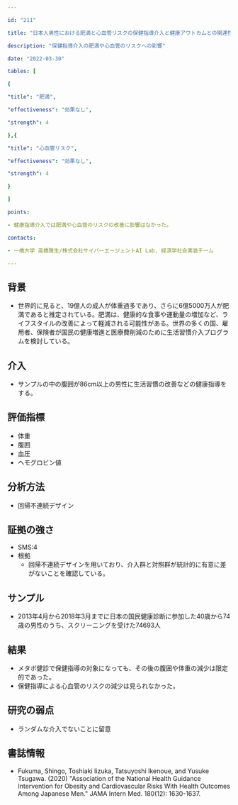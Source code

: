 ```yaml
---

id: "211"

title: "日本人男性における肥満と心血管リスクの保健指導介入と健康アウトカムとの関連性"

description: "保健指導介入の肥満や心血管のリスクへの影響"

date: "2022-03-30"

tables: [

{

"title": "肥満",

"effectiveness": "効果なし",

"strength": 4

},{

"title": "心血管リスク",

"effectiveness": "効果なし",

"strength": 4

}

]

points:

- 健康指導介入では肥満や心血管のリスクの改善に影響はなかった。

contacts:

- 一橋大学 高橋雅生/株式会社サイバーエージェントAI Lab, 経済学社会実装チーム

---
```


## 背景

- 世界的に見ると、19億人の成人が体重過多であり、さらに6億5000万人が肥満であると推定されている。肥満は、健康的な食事や運動量の増加など、ライフスタイルの改善によって軽減される可能性がある。世界の多くの国、雇用者、保険者が国民の健康増進と医療費削減のために生活習慣介入プログラムを検討している。

## 介入

- サンプルの中の腹囲が86cm以上の男性に生活習慣の改善などの健康指導をする。

## 評価指標

- 体重
- 腹囲
- 血圧
- ヘモグロビン値

## 分析方法

- 回帰不連続デザイン

## 証拠の強さ

- SMS:4
- 根拠
    - 回帰不連続デザインを用いており、介入群と対照群が統計的に有意に差がないことを確認している。

## サンプル

- 2013年4月から2018年3月までに日本の国民健康診断に参加した40歳から74歳の男性のうち、スクリーニングを受けた74693人 

## 結果

- メタボ健診で保健指導の対象になっても、その後の腹囲や体重の減少は限定的であった。
- 保健指導による心血管のリスクの減少は見られなかった。


## 研究の弱点

- ランダムな介入でないことに留意

## 書誌情報

- Fukuma, Shingo, Toshiaki Iizuka, Tatsuyoshi Ikenoue, and Yusuke Tsugawa. (2020) "Association of the National Health Guidance Intervention for Obesity
and Cardiovascular Risks With Health Outcomes Among Japanese Men." JAMA Intern Med. 180(12): 1630-1637.